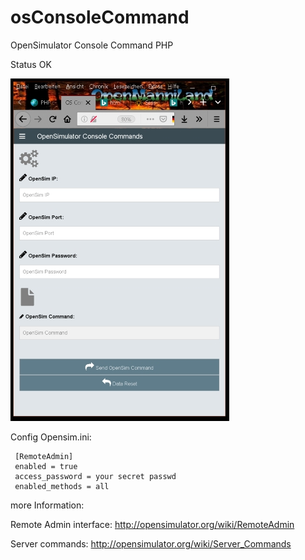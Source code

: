 # osConsoleCommand
OpenSimulator Console Command PHP

Status OK

![ConsoleCommand](https://github.com/BigManzai/osConsoleCommand/blob/master/ConsoleCommands.jpg)

Config Opensim.ini:

     [RemoteAdmin]
     enabled = true
     access_password = your secret passwd
     enabled_methods = all

more Information:

Remote Admin interface: http://opensimulator.org/wiki/RemoteAdmin

Server commands: http://opensimulator.org/wiki/Server_Commands
